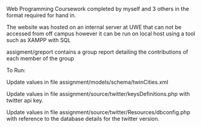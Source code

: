 Web Programming Coursework completed by myself and 3 others in the format required for hand in.

The website was hosted on an internal server at UWE that can not be accessed from off campus however it can be run on local host using a tool such as XAMPP with SQL

assigment/greport contains a group report detailing the contributions of each member of the group

To Run:

Update values in file assignment/models/schema/twinCities.xml

Update values in file assignment/source/twitter/keysDefinitions.php with twitter api key.

Update values in file assignment/source/twitter/Resources/dbconfig.php with reference to the database details for the twitter version.
